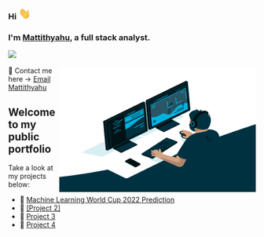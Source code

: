 ### Hi <img src="Wave.gif" width="25px">
### I'm [Mattithyahu](https://mattithyahudata.github.io/devportfolio/#about), a full stack analyst. 
![](https://visitor-badge.glitch.me/badge?page_id=MattithyahuData.MattithyahuData)

<img align="right" alt="GIF" src="Analyst.gif" width="400" height="256" /> 

💬 Contact me here -> [Email Mattithyahu](mailto:mattithyahuowolabi@gmail.com)
 
## Welcome to my public portfolio
Take a look at my projects below:

- 🔭 [Machine Learning World Cup 2022 Prediction](https://mattithyahudata.github.io/devportfolio/Project1.html)
- 🔭 [[Project 2]](https://mattithyahudata.github.io/devportfolio/Project1.html)
- 🔭 [Project 3](https://mattithyahudata.github.io/devportfolio/Project1.html)
- 🔭 [Project 4](https://mattithyahudata.github.io/devportfolio/Project1.html)



